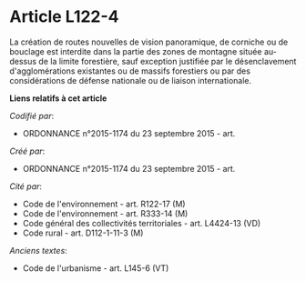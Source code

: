 # Article L122-4

La création de routes nouvelles de vision panoramique, de corniche ou de bouclage est interdite dans la partie des zones de
montagne située au-dessus de la limite forestière, sauf exception justifiée par le désenclavement d'agglomérations existantes
ou de massifs forestiers ou par des considérations de défense nationale ou de liaison internationale.

**Liens relatifs à cet article**

_Codifié par_:

  - ORDONNANCE n°2015-1174 du 23 septembre 2015 - art.

_Créé par_:

  - ORDONNANCE n°2015-1174 du 23 septembre 2015 - art.

_Cité par_:

  - Code de l'environnement - art. R122-17 (M)
  - Code de l'environnement - art. R333-14 (M)
  - Code général des collectivités territoriales - art. L4424-13 (VD)
  - Code rural - art. D112-1-11-3 (M)

_Anciens textes_:

  - Code de l'urbanisme - art. L145-6 (VT)
